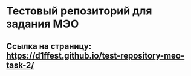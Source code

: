 # Тестовый репозиторий для задания МЭО

## Ссылка на страницу: https://d1ffest.github.io/test-repository-meo-task-2/
